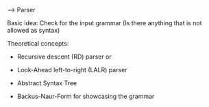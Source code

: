 -->				Parser

Basic idea:
Check for the input grammar (Is there anything that is not allowed as syntax)


Theoretical concepts:
- Recursive descent (RD) parser
				or
- Look-Ahead left-to-right (LALR) parser

- Abstract Syntax Tree
- Backus-Naur-Form for showcasing the grammar
